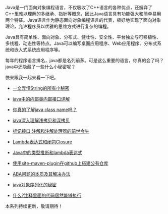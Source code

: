 Java是一门面向对象编程语言，不仅吸收了C++语言的各种优点，还摒弃了C++里难以理解的多继承、指针等概念，因此Java语言具有功能强大和简单易用两个特征。Java语言作为静态面向对象编程语言的代表，极好地实现了面向对象理论，允许程序员以优雅的思维方式进行复杂的编程。

Java具有简单性、面向对象、分布式、健壮性、安全性、平台独立与可移植性、多线程、动态性等特点。Java可以编写桌面应用程序、Web应用程序、分布式系统和嵌入式系统应用程序等。

每年的程序语言排名，java都是名列前茅。可是这么重要的语言，你真的会了吗？ java中还隐藏了一些什么小秘密呢？

快来跟我一起来看一下吧。

* [一文弄懂String的所有小秘密](http://www.flydean.com/string-all-in-one/)

* [java中的内部类内部接口详解](http://www.flydean.com/inner-class-inner-interface/)

* [你真的了解java class name吗？](http://www.flydean.com/java-class-name/)

* [java深入理解浅拷贝和深拷贝](http://www.flydean.com/java-base-shallow-copy-deep-copy/)

* [标记接口,注解和注解处理器的前世今生](http://www.flydean.com/marker-interface-annotation-processor/)

* [Lambda表达式和闭包Closure](http://www.flydean.com/java-lambda-closure/)

* [Java中的类型推断和lambda表达式](http://www.flydean.com/java-type-inference-lambda/)

* [使用site-maven-plugin在github上搭建公有仓库](http://www.flydean.com/apache-maven-git-repository/)

* [ABA问题的本质及其解决办法](http://www.flydean.com/aba-cas-stamp/)

* [java对象序列化的秘密](http://www.flydean.com/java-serialization/什么?注释里面的代码居然能够执行)

* [什么?注释里面的代码居然能够执行](http://www.flydean.com/unicode-in-comments/)

本系列持续更新，敬请期待！

